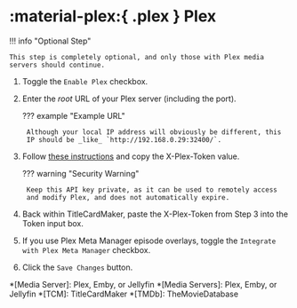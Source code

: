 # :material-plex:{ .plex } Plex

!!! info "Optional Step"

    This step is completely optional, and only those with Plex media
    servers should continue.

1. Toggle the `Enable Plex` checkbox.
2. Enter the _root_ URL of your Plex server (including the port).

    ??? example "Example URL"

        Although your local IP address will obviously be different, this
        IP should be _like_ `http://192.168.0.29:32400/`.

3. Follow [these instructions](https://support.plex.tv/articles/204059436-finding-an-authentication-token-x-plex-token/) and copy the
X-Plex-Token value.

    ??? warning "Security Warning"

        Keep this API key private, as it can be used to remotely access
        and modify Plex, and does not automatically expire.

4. Back within TitleCardMaker, paste the X-Plex-Token from Step 3 into
the Token input box.
5. If you use Plex Meta Manager episode overlays, toggle the `Integrate
with Plex Meta Manager` checkbox.
6. Click the `Save Changes` button.

*[Media Server]: Plex, Emby, or Jellyfin
*[Media Servers]: Plex, Emby, or Jellyfin
*[TCM]: TitleCardMaker
*[TMDb]: TheMovieDatabase